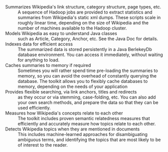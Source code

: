 <dl>
<dt>Summarizes Wikipedia's link structure, category structure, page types, etc.</dt>
<dd>A sequence of Hadoop jobs are provided to extract statistics and summaries from Wikipedia's static xml dumps. These scripts scale in roughly linear time, depending on the size of Wikipedia and the number of machines available to the Hadoop cluster.</dd>

<dt>Models Wikipedia as easy to understand Java classes</dt>
<dd>such as Article, Category, Anchor, etc. See the Java Doc for details.</dd>

<dt>Indexes data for efficient access</dt>
<dd>The summarized data is stored persistently in a Java BerlekeyDb database environment. You can access it immediately, without waiting for anything to load.</dd>

<dt>Caches summaries to memory if required</dt>
<dd>Sometimes you will rather spend time pre-loading the summaries to memory, so you can avoid the overhead of constantly querying the database. The toolkit allows you to flexibly cache databases to memory, depending on the needs of your application</dd>

<dt>Provides flexible searching, via link anchors, titles and redirects</dt>
<dd>as they occur or via stemming, case-folding, etc. You can also add your own search methods, and prepare the data so that they can be used efficiently.</dd>

<dt>Measures how Wikipedia's concepts relate to each other</dt>
<dd>The toolkit includes proven semantic relatedness measures that efficiently and accurately measure how topics relate to each other. </dd>

<dt>Detects Wikipedia topics when they are mentioned in documents</dt>
<dd>This includes machine-learned approaches for disambiguating ambiguous terms, and identifying the topics that are most likely to be of interest to the reader.</dd>
</dl>